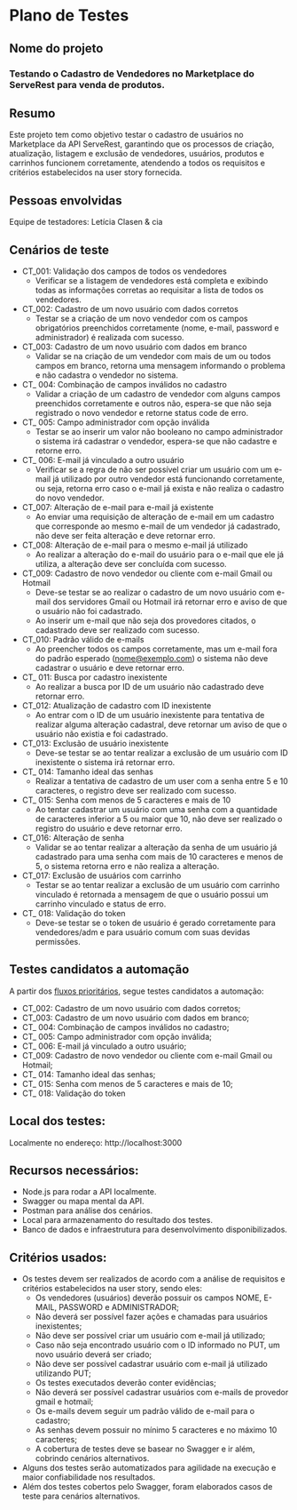 # Plano de Testes
## Nome do projeto
  ### Testando o Cadastro de Vendedores no Marketplace do ServeRest para venda de produtos. 
## Resumo
   Este projeto tem como objetivo testar o cadastro de usuários no Marketplace da API ServeRest, garantindo que os processos de criação, atualização, listagem e exclusão de vendedores, usuários, produtos e carrinhos funcionem corretamente, atendendo a todos os requisitos e critérios estabelecidos na user story fornecida. 

## Pessoas envolvidas
  Equipe de testadores: Letícia Clasen & cia

## Cenários de teste
* CT_001: Validação dos campos de todos os vendedores
    * Verificar se a listagem de vendedores está completa e exibindo todas as informações corretas ao requisitar a lista de todos os vendedores.
* CT_002: Cadastro de um novo usuário com dados corretos
    * Testar se a criação de um novo vendedor com os campos obrigatórios preenchidos corretamente (nome, e-mail, password e administrador) é realizada com sucesso.
* CT_003: Cadastro de um novo usuário com dados em branco
    * Validar se na criação de um vendedor com mais de um ou todos campos em branco, retorna uma mensagem informando o problema e não cadastra o vendedor no sistema.
* CT_ 004: Combinação de campos inválidos no cadastro
    * Validar a criação de um cadastro de vendedor com alguns campos preenchidos corretamente e outros não, espera-se que não seja registrado o novo vendedor e retorne status code de erro.
* CT_ 005: Campo administrador com opção inválida
    * Testar se ao inserir um valor não booleano no campo administrador o sistema irá cadastrar o vendedor, espera-se que não cadastre e retorne erro.
* CT_ 006: E-mail já vinculado a outro usuário
    * Verificar se a regra de não ser possível criar um usuário com um e-mail já utilizado por outro vendedor está funcionando corretamente, ou seja, retorna erro caso o e-mail já exista e não realiza o cadastro do novo vendedor.
* CT_007: Alteração de e-mail para e-mail já existente
    * Ao enviar uma requisição de alteração de e-mail em um cadastro que corresponde ao mesmo e-mail de um vendedor já cadastrado, não deve ser feita alteração e deve retornar erro.
* CT_008: Alteração de e-mail para o mesmo e-mail já utilizado
    * Ao realizar a alteração do e-mail do usuário para o e-mail que ele já utiliza, a alteração deve ser concluída com sucesso.
* CT_009: Cadastro de novo vendedor ou cliente com e-mail Gmail ou Hotmail
    * Deve-se testar se ao realizar o cadastro de um novo usuário com e-mail dos servidores Gmail ou Hotmail irá retornar erro e aviso de que o usuário não foi cadastrado.
    * Ao inserir um e-mail que não seja dos provedores citados, o cadastrado deve ser realizado com sucesso.
* CT_010: Padrão válido de e-mails
    * Ao preencher todos os campos corretamente, mas um e-mail fora do padrão esperado (nome@exemplo.com) o sistema não deve cadastrar o usuário e deve retornar erro.
* CT_ 011: Busca por cadastro inexistente
    * Ao realizar a busca por ID de um usuário não cadastrado deve retornar erro.
* CT_012: Atualização de cadastro com ID inexistente 
    * Ao entrar com o ID de um usuário inexistente para tentativa de realizar alguma alteração cadastral, deve retornar um aviso de que o usuário não existia e foi cadastrado. 
* CT_013: Exclusão de usuário inexistente 
    * Deve-se testar se ao tentar realizar a exclusão de um usuário com ID inexistente o sistema irá retornar erro. 
* CT_ 014: Tamanho ideal das senhas
    * Realizar a tentativa de cadastro de um user com a senha entre 5 e 10 caracteres, o registro deve ser realizado com sucesso.
* CT_ 015: Senha com menos de 5 caracteres e mais de 10
    * Ao tentar cadastrar um usuário com uma senha com a quantidade de caracteres inferior a 5 ou maior que 10, não deve ser realizado o registro do usuário e deve retornar erro.
* CT_016: Alteração de senha
    * Validar se ao tentar realizar a alteração da senha de um usuário já cadastrado para uma senha com mais de 10 caracteres e menos de 5, o sistema retorna erro e não realiza a alteração.
* CT_017: Exclusão de usuários com carrinho
    * Testar se ao tentar realizar a exclusão de um usuário com carrinho vinculado é retornada a mensagem de que o usuário possui um carrinho vinculado e status de erro.
* CT_ 018: Validação do token
    * Deve-se testar se o token de usuário é gerado corretamente para vendedores/adm e para usuário comum com suas devidas permissões.

## Testes candidatos a automação
A partir dos [fluxos prioritários](https://gitlab.com/letsquicia/compass/-/blob/main/images/Fluxos_Priorit%C3%A1rios.png), segue testes candidatos a automação: 
* CT_002: Cadastro de um novo usuário com dados corretos;
* CT_003: Cadastro de um novo usuário com dados em branco;
* CT_ 004: Combinação de campos inválidos no cadastro;
* CT_ 005: Campo administrador com opção inválida;
* CT_ 006: E-mail já vinculado a outro usuário;
* CT_009: Cadastro de novo vendedor ou cliente com e-mail Gmail ou Hotmail;
* CT_ 014: Tamanho ideal das senhas;
* CT_ 015: Senha com menos de 5 caracteres e mais de 10;
* CT_ 018: Validação do token

## Local dos testes:
Localmente no endereço: http://localhost:3000

## Recursos necessários:
* Node.js para rodar a API localmente.
* Swagger ou mapa mental da API. 	
* Postman para análise dos cenários. 
* Local para armazenamento do resultado dos testes.
* Banco de dados e infraestrutura para desenvolvimento disponibilizados.

## Critérios usados:
* Os testes devem ser realizados de acordo com a análise de requisitos e critérios estabelecidos na user story, sendo eles:
    * Os vendedores (usuários) deverão possuir os campos NOME, E-MAIL, PASSWORD e ADMINISTRADOR;
    * Não deverá ser possível fazer ações e chamadas para usuários inexistentes;
    * Não deve ser possível criar um usuário com e-mail já utilizado;
    * Caso não seja encontrado usuário com o ID informado no PUT, um novo usuário deverá ser criado;
    * Não deve ser possível cadastrar usuário com e-mail já utilizado utilizando PUT;
    * Os testes executados deverão conter evidências;
    * Não deverá ser possível cadastrar usuários com e-mails de provedor gmail e hotmail;
    * Os e-mails devem seguir um padrão válido de e-mail para o cadastro;
    * As senhas devem possuir no mínimo 5 caracteres e no máximo 10 caracteres;
    * A cobertura de testes deve se basear no Swagger e ir além, cobrindo cenários alternativos.
* Alguns dos testes serão automatizados para agilidade na execução e maior confiabilidade nos resultados.
* Além dos testes cobertos pelo Swagger, foram elaborados casos de teste para cenários alternativos.


